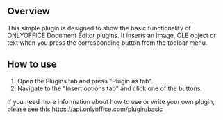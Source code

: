 ## Overview

This simple plugin is designed to show the basic functionality of ONLYOFFICE Document Editor plugins. It inserts an image, OLE object or text  when you press the corresponding button from the toolbar menu.



## How to use

1. Open the Plugins tab and press "Plugin as tab".
2. Navigate to the "Insert options tab" and click one of the buttons. 

If you need more information about how to use or write your own plugin, please see this https://api.onlyoffice.com/plugin/basic
